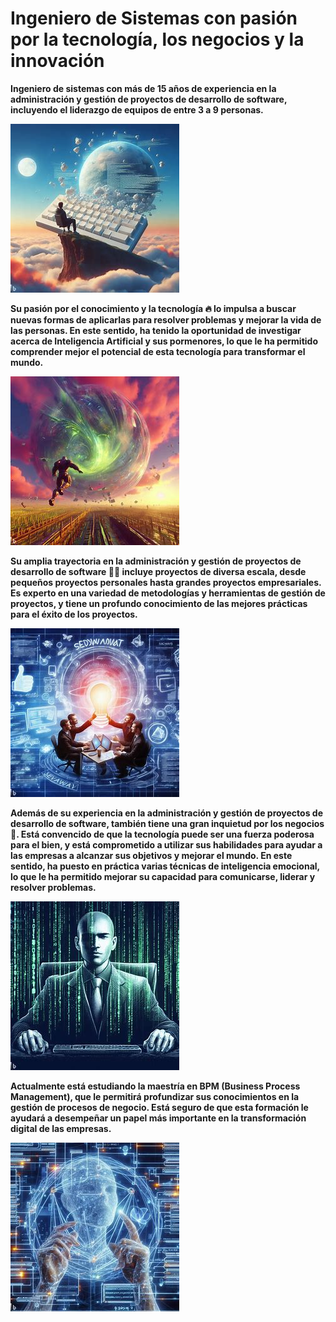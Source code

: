 # Ingeniero de Sistemas con pasión por la tecnología, los negocios y la innovación

**Ingeniero de sistemas con más de 15 años de experiencia en la administración y gestión de proyectos de desarrollo de software, incluyendo el liderazgo de equipos de entre 3 a 9 personas.**

**![Ilustración de un ingeniero de software trabajando en un ordenador](./assets/img/programador.jpeg)**

**Su pasión por el conocimiento y la tecnología 🔥 lo impulsa a buscar nuevas formas de aplicarlas para resolver problemas y mejorar la vida de las personas. En este sentido, ha tenido la oportunidad de investigar acerca de Inteligencia Artificial y sus pormenores, lo que le ha permitido comprender mejor el potencial de esta tecnología para transformar el mundo.**

**![Ilustración de un robot](./assets/img/robot.jpeg)**

**Su amplia trayectoria en la administración y gestión de proyectos de desarrollo de software 👨‍💻 incluye proyectos de diversa escala, desde pequeños proyectos personales hasta grandes proyectos empresariales. Es experto en una variedad de metodologías y herramientas de gestión de proyectos, y tiene un profundo conocimiento de las mejores prácticas para el éxito de los proyectos.**

**![Ilustración de un equipo de trabajo de desarrollo de software](./assets/img/equipo.jpeg)**

**Además de su experiencia en la administración y gestión de proyectos de desarrollo de software, también tiene una gran inquietud por los negocios 🚀. Está convencido de que la tecnología puede ser una fuerza poderosa para el bien, y está comprometido a utilizar sus habilidades para ayudar a las empresas a alcanzar sus objetivos y mejorar el mundo. En este sentido, ha puesto en práctica varias técnicas de inteligencia emocional, lo que le ha permitido mejorar su capacidad para comunicarse, liderar y resolver problemas.**

**![Ilustración de un empresario](./assets/img/empresario.jpeg)**

**Actualmente está estudiando la maestría en BPM (Business Process Management), que le permitirá profundizar sus conocimientos en la gestión de procesos de negocio. Está seguro de que esta formación le ayudará a desempeñar un papel más importante en la transformación digital de las empresas.**

**![Ilustración de un diagrama de flujo](./assets/img/holosoftware.jpeg)**

<contador-button></contador-button>
